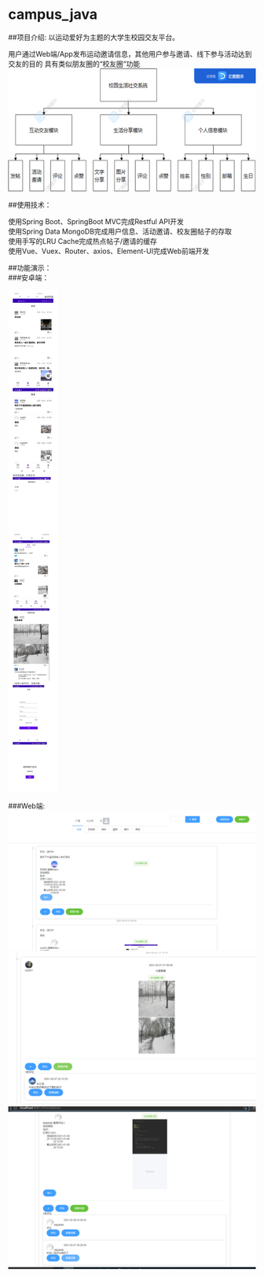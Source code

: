 # campus_java
##项目介绍: 
以运动爱好为主题的大学生校园交友平台。

用户通过Web端/App发布运动邀请信息，其他用户参与邀请、线下参与活动达到交友的目的
具有类似朋友圈的“校友圈“功能
![img.png](introduction_img/img.png)

##使用技术：

使用Spring Boot、SpringBoot MVC完成Restful API开发<br />
使用Spring Data MongoDB完成用户信息、活动邀请、校友圈帖子的存取<br />
使用手写的LRU Cache完成热点帖子/邀请的缓存<br />
使用Vue、Vuex、Router、axios、Element-UI完成Web前端开发<br />

##功能演示：<br />
###安卓端： <br />

![img_4.png](img_4.png)

###Web端:<br />
![img_2.png](img_2.png)<br />
![img_1.png](img_1.png)<br />
![img_3.png](img_3.png)<br /> 